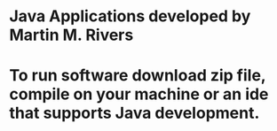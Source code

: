 # Java Applications developed by Martin M. Rivers
# To run software download zip file, compile on your machine or an ide that supports Java development. 
# 
